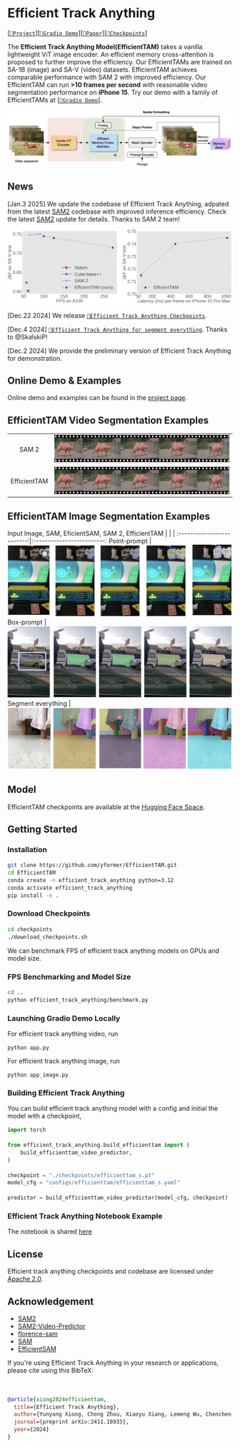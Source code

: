 # Efficient Track Anything
[[`📕Project`](https://yformer.github.io/efficient-track-anything/)][[`🤗Gradio Demo`](https://10f00f01361a8328a4.gradio.live)][[`📕Paper`](https://arxiv.org/pdf/2411.18933)][[`🤗Checkpoints`]](https://huggingface.co/yunyangx/efficient-track-anything/tree/main)

The **Efficient Track Anything Model(EfficientTAM)** takes a vanilla lightweight ViT image encoder. An efficient memory cross-attention is proposed to further improve the efficiency. Our EfficientTAMs are trained on SA-1B (image) and SA-V (video) datasets. EfficientTAM achieves comparable performance with SAM 2 with improved efficiency. Our EfficientTAM can run **>10 frames per second** with reasonable video segmentation performance on **iPhone 15**. Try our demo with a family of EfficientTAMs at [[`🤗Gradio Demo`](https://10f00f01361a8328a4.gradio.live)].

![Efficient Track Anything design](figs/examples/overview.png)

## News
[Jan.3 2025] We update the codebase of Efficient Track Anything, adpated from the latest [SAM2](https://github.com/facebookresearch/sam2) codebase with improved inference efficiency. Check the latest [SAM2](https://github.com/facebookresearch/sam2) update for details. Thanks to SAM 2 team!

![Efficient Track Anything Speed Update](figs/examples/speed_vs_latency_update.png)

[Dec.22 2024] We release [`🤗Efficient Track Anything Checkpoints`](https://huggingface.co/yunyangx/efficient-track-anything/tree/main).

[Dec.4 2024] [`🤗Efficient Track Anything for segment everything`](https://5239f8e221db7ee8a0.gradio.live/). Thanks to @SkalskiP!

[Dec.2 2024] We provide the preliminary version of Efficient Track Anything for demonstration.

## Online Demo & Examples
Online demo and examples can be found in the [project page](https://yformer.github.io/efficient-track-anything/).

## EfficientTAM Video Segmentation Examples
  |   |   |
:-------------------------:|:-------------------------:
SAM 2 | ![SAM2](figs/examples/sam2_video_segmentation.png)
EfficientTAM |  ![EfficientTAM](figs/examples/efficienttam_video_segmentation.png)

## EfficientTAM Image Segmentation Examples
Input Image, SAM, EficientSAM, SAM 2, EfficientTAM
  |   |   |
:-------------------------:|:-------------------------:
Point-prompt | ![point-prompt](figs/examples/demo_img_point.png)
Box-prompt |  ![box-prompt](figs/examples/demo_img_box.png)
Segment everything |![segment everything](figs/examples/demo_img_everything.png)

## Model
EfficientTAM checkpoints are available at the [Hugging Face Space](https://huggingface.co/yunyangx/efficient-track-anything/tree/main).

## Getting Started

### Installation

```bash
git clone https://github.com/yformer/EfficientTAM.git
cd EfficientTAM
conda create -n efficient_track_anything python=3.12
conda activate efficient_track_anything
pip install -e .
```
### Download Checkpoints

```bash
cd checkpoints
./download_checkpoints.sh
```

We can benchmark FPS of efficient track anything models on GPUs and model size.

### FPS Benchmarking and Model Size

```bash
cd ..
python efficient_track_anything/benchmark.py
```

### Launching Gradio Demo Locally
For efficient track anything video, run
```
python app.py
```
For efficient track anything image, run
```
python app_image.py
```


### Building Efficient Track Anything
You can build efficient track anything model with a config and initial the model with a checkpoint,
```python
import torch

from efficient_track_anything.build_efficienttam import (
    build_efficienttam_video_predictor,
)

checkpoint = "./checkpoints/efficienttam_s.pt"
model_cfg = "configs/efficienttam/efficienttam_s.yaml"

predictor = build_efficienttam_video_predictor(model_cfg, checkpoint)
```

### Efficient Track Anything Notebook Example
The notebook is shared [here](https://github.com/yformer/EfficientTAM/blob/main/notebooks)

## License
Efficient track anything checkpoints and codebase are licensed under [Apache 2.0](./LICENSE).

## Acknowledgement

+ [SAM2](https://github.com/facebookresearch/sam2)
+ [SAM2-Video-Predictor](https://huggingface.co/spaces/fffiloni/SAM2-Video-Predictor)
+ [florence-sam](https://huggingface.co/spaces/SkalskiP/florence-sam)
+ [SAM](https://github.com/facebookresearch/segment-anything)
+ [EfficientSAM](https://github.com/yformer/EfficientSAM)

If you're using Efficient Track Anything in your research or applications, please cite using this BibTeX:
```bibtex


@article{xiong2024efficienttam,
  title={Efficient Track Anything},
  author={Yunyang Xiong, Chong Zhou, Xiaoyu Xiang, Lemeng Wu, Chenchen Zhu, Zechun Liu, Saksham Suri, Balakrishnan Varadarajan, Ramya Akula, Forrest Iandola, Raghuraman Krishnamoorthi, Bilge Soran, Vikas Chandra},
  journal={preprint arXiv:2411.18933},
  year={2024}
}
```
